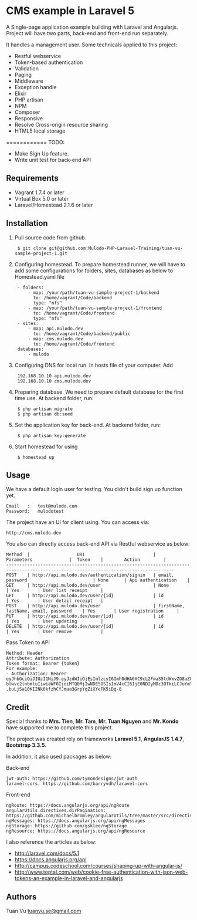 # CMS example in Laravel 5
A Single-page application example building with Laravel and Angularjs. Project will have two parts, back-end and front-end run separately. 

It handles a management user. Some technicals applied to this project:
- Restful webservice
- Token-based authentication
- Validation
- Paging
- Middleware
- Exception handle
- Elixir
- PHP artisan
- NPM
- Composer
- Responsive
- Resolve Cross-origin resource sharing
- HTML5 local storage

============
TODO:

- Make Sign Up feature.
- Write unit test for back-end API

Requirements
------------

- Vagrant 1.7.4 or later
- Virtual Box 5.0 or later
- Laravel/Homestead 2.1.6 or later

## Installation
1. Pull source code from github.

        $ git clone git@github.com:Mulodo-PHP-Laravel-Training/tuan-vu-sample-project-1.git
    
2. Configuring homestead. To prepare homestead runner, we will have to add some configurations for folders, sites, databases as below to Homestead.yaml file

        - folders: 
            - map: /your/path/tuan-vu-sample-project-1/backend
              to: /home/vagrant/Code/backend
              type: "nfs"
            - map: /your/path/tuan-vu-sample-project-1/frontend
              to: /home/vagrant/Code/frontend
              type: "nfs"
        - sites:
            - map: api.mulodo.dev
              to: /home/vagrant/Code/backend/public
            - map: cms.mulodo.dev
              to: /home/vagrant/Code/frontend
        databases:
            - mulodo

3. Configuring DNS for local run. In hosts file of your computer. Add

        192.168.10.10 api.mulodo.dev
        192.168.10.10 cms.mulodo.dev
    
4. Preparing database. We need to prepare default database for the first time use. At backend folder, run:

        $ php artisan migrate
        $ php artisan db:seed

5. Set the application key for back-end. At backend folder, run:

        $ php artisan key:generate

6. Start homestead for using

        $ homestead up
    
## Usage
We have a default login user for testing. You didn't build sign up function yet.

    Email   :   test@mulodo.com
    Password:   mulodotest

The project have an UI for client using. You can access via:

    http://cms.mulodo.dev
    
You also can directly access back-end API via Restful webservice as below:

    Method  |                  URI                          |                 Parameters              |  Token    |        Action         |
    --------------------------------------------------------------------------------------------------------------------------------------
    POST    | http://api.mulodo.dev/authentication/signin   | email, password                         | None      | Api authentication    |
    GET     | http://api.mulodo.dev/user                    | None                                    | Yes       | User list receipt     | 
    GET     | http://api.mulodo.dev/user/{id}               | id                                      | Yes       | User detail receipt   |
    POST    | http://api.mulodo.dev/user                    | firstName, lastName, email, password    | Yes       | User registration     |
    PUT     | http://api.mulodo.dev/user/{id}               | id                                      | Yes       | User updating         |
    DELETE  | http://api.mulodo.dev/user/{id}               | id                                      | Yes       | User remove           |

Pass Token to API

    Method: Header
    Attribute: Authorization
    Token format: Bearer {token}
    For example:
    - Authorization: Bearer eyJhbGciOiJIUzI1NiJ9.eyJzdWIiOjEsImlzcyI6Imh0dHA6XC9cL2FwaS5tdWxvZG8uZGV2XC9hdXRoZW50aWNhdGlv blwvc2lnbmluIiwiaWF0IjoiMTQ0MjIwNDE5OSIsImV4cCI6IjE0NDIyMDc3OTkiLCJuYmYiOiIxNDQyMjA0MTk5IiwianRpIjoiZjkxYTUyOTM4OTMyNmRlMzdiMzNkYjIyNDU0NmZjNjkifQ .buLjSa10KI2Nk0kfzhCYJmaa3GrpYqZiXYeFK5iDq-8

## Credit

Special thanks to **Mrs. Tien**, **Mr. Tam**, **Mr. Tuan Nguyen** and **Mr. Kondo** have supported me to complete this project.

The project was created rely on frameworks **Laravel 5.1**, **AngularJS 1.4.7**, **Bootstrap 3.3.5**.

In addition, it also used packages as below:

Back-end

    jwt-auth: https://github.com/tymondesigns/jwt-auth
    laravel-cors: https://github.com/barryvdh/laravel-cors
    
Front-end

    ngRoute: https://docs.angularjs.org/api/ngRoute
    angularUtils.directives.dirPagination: https://github.com/michaelbromley/angularUtils/tree/master/src/directives/pagination
    ngMessages: https://docs.angularjs.org/api/ngMessages
    ngStorage: https://github.com/gsklee/ngStorage
    ngResource: https://docs.angularjs.org/api/ngResource
    
I also reference the articles as below:

- http://laravel.com/docs/5.1
- https://docs.angularjs.org/api
- http://campus.codeschool.com/courses/shaping-up-with-angular-js/
- http://www.toptal.com/web/cookie-free-authentication-with-json-web-tokens-an-example-in-laravel-and-angularjs

## Authors
Tuan Vu tuanvu.se@gmail.com

